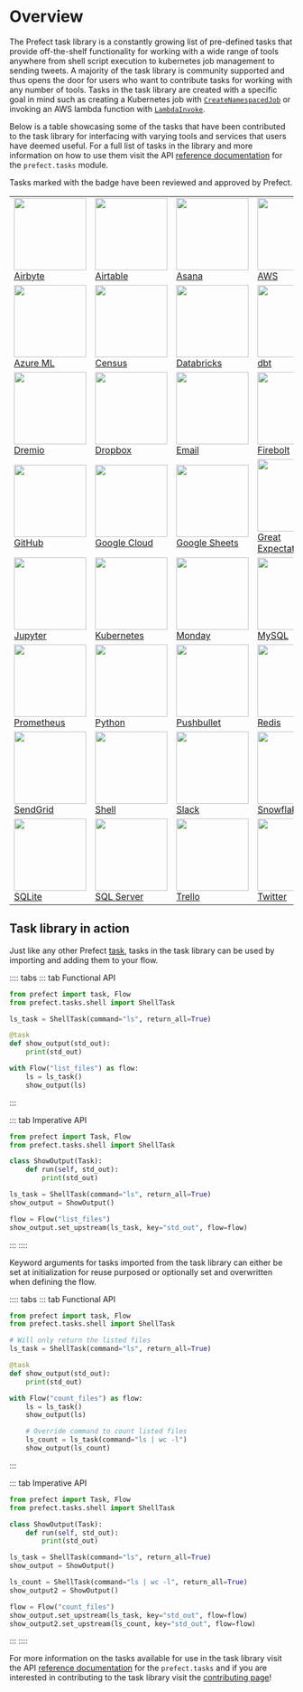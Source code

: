 # Overview

The Prefect task library is a constantly growing list of pre-defined tasks that provide off-the-shelf
functionality for working with a wide range of tools anywhere from shell script execution to kubernetes
job management to sending tweets. A majority of the task library is community supported and thus opens
the door for users who want to contribute tasks for working with any number of tools. Tasks in the task
library are created with a specific goal in mind such as creating a Kubernetes job with
[`CreateNamespacedJob`](/api/latest/tasks/kubernetes.html#createnamespacedjob) or invoking an AWS lambda
function with [`LambdaInvoke`](/api/latest/tasks/aws.html#lambdainvoke).

Below is a table showcasing some of the tasks that have been contributed to the task library for
interfacing with varying tools and services that users have deemed useful. For a full list of tasks in
the library and more information on how to use them visit the API [reference documentation](/api/latest)
for the `prefect.tasks` module.

Tasks marked with the <Badge text="Verified" type="success" vertical="middle"></Badge> badge have been reviewed and approved by Prefect.

<ClientOnly>
<table>
  <tr>
    <td><Badge text="Verified" type="success"></Badge><img src="/logos/airbyte.png" height="128" width="128" style="max-height: 128px; max-width: 128px;"> <a href="https://docs.prefect.io/api/latest/tasks/airbyte.html">Airbyte</a></td>
    <td><img src="/logos/airtable.png" height="128" width="128" style="max-height: 128px; max-width: 128px;"> <a href="https://docs.prefect.io/api/latest/tasks/airtable.html">Airtable</a></td>
    <td><img src="/logos/asana_logo.png" height="128" width="128" style="max-height: 128px; max-width: 128px;"> <a href="https://docs.prefect.io/api/latest/tasks/asana.html">Asana</a></td>
    <td><img src="/logos/aws.png" height="128" width="128" style="max-height: 128px; max-width: 128px;"> <a href="https://docs.prefect.io/api/latest/tasks/aws.html">AWS</a></td>
    <td><img src="/logos/azure.png" height="128" width="128" style="max-height: 128px; max-width: 128px;"> <a href="https://docs.prefect.io/api/latest/tasks/azure.html">Azure</a></td>
  </tr>
  <tr>
    <td><img src="/logos/azure_ml.png" height="128" width="128" style="max-height: 128px; max-width: 128px;"> <a href="https://docs.prefect.io/api/latest/tasks/azureml.html">Azure ML</a></td>
    <td><img src="/logos/census.png" height="128" width="128" style="max-height: 128px; max-width: 128px;"> <a href="https://docs.prefect.io/api/latest/tasks/census.html">Census</a></td>
    <td><img src="/logos/databricks.png" height="128" width="128" style="max-height: 128px; max-width: 128px;"> <a href="https://docs.prefect.io/api/latest/tasks/databricks.html">Databricks</a></td>
    <td><Badge text="Verified" type="success"></Badge><img src="/logos/dbt.png" height="128" width="128" style="max-height: 128px; max-width: 128px;"> <a href="https://docs.prefect.io/api/latest/tasks/dbt.html">dbt</a></td>
    <td><img src="/logos/docker.png" height="128" width="128" style="max-height: 128px; max-width: 128px;"> <a href="https://docs.prefect.io/api/latest/tasks/docker.html">Docker</a></td>
  </tr>
  <tr>
    <td><img src="/logos/dremio.png" height="128" width="128" style="max-height: 128px; max-width: 128px;"> <a href="https://docs.prefect.io/api/latest/tasks/dremio.html">Dremio</a></td>
    <td><img src="/logos/dropbox.png" height="128" width="128" style="max-height: 128px; max-width: 128px;"> <a href="https://docs.prefect.io/api/latest/tasks/dropbox.html">Dropbox</a></td>
    <td><img src="/logos/email.png" height="128" width="128" style="max-height: 128px; max-width: 128px;"> <a href="https://docs.prefect.io/api/latest/tasks/notifications.html#emailtask">Email</a></td>
    <td><Badge text="Verified" type="success"></Badge><img src="/logos/firebolt.png" height="128" width="128" style="max-height: 128px; max-width: 128px;"> <a href="https://docs.prefect.io/api/latest/tasks/firebolt.html">Firebolt</a></td>
    <td><Badge text="Verified" type="success"></Badge><img src="/logos/fivetran.png" height="128" width="128" style="max-height: 128px; max-width: 128px;"> <a href="https://docs.prefect.io/api/latest/tasks/fivetran.html">Fivetran</a></td>
  </tr>
  
  <tr>
    <td><img src="/logos/github.png" height="128" width="128" style="max-height: 128px; max-width: 128px;"> <a href="https://docs.prefect.io/api/latest/tasks/github.html">GitHub</a></td>
    <td><img src="/logos/google_cloud.png" height="128" width="128" style="max-height: 128px; max-width: 128px;"> <a href="https://docs.prefect.io/api/latest/tasks/gcp.html">Google Cloud</a></td>
    <td><img src="/logos/sheets.png" height="128" width="128" style="max-height: 128px; max-width: 128px;"> <a href="https://docs.prefect.io/api/latest/tasks/gsheets.html">Google Sheets</a></td>
    <td><Badge text="Verified" type="success"></Badge><img src="/logos/ge.png" height="128" width="128" style="max-height: 128px; max-width: 128px;"> <a href="https://docs.prefect.io/api/latest/tasks/great_expectations.html">Great Expectations</a></td>
    <td><img src="/logos/jira.png" height="128" width="128" style="max-height: 128px; max-width: 128px;"> <a href="https://docs.prefect.io/api/latest/tasks/jira.html">Jira</a></td>
  </tr>
  <tr>
    <td><img src="/logos/jupyter.png" height="128" width="128" style="max-height: 128px; max-width: 128px;"> <a href="https://docs.prefect.io/api/latest/tasks/jupyter.html">Jupyter</a></td>
    <td><img src="/logos/kubernetes.png" height="128" width="128" style="max-height: 128px; max-width: 128px;"> <a href="https://docs.prefect.io/api/latest/tasks/kubernetes.html">Kubernetes</a></td>
    <td><img src="/logos/monday.png" height="128" width="128" style="max-height: 128px; max-width: 128px;"> <a href="https://docs.prefect.io/api/latest/tasks/monday.html">Monday</a></td>
    <td><img src="/logos/mysql.png" height="128" width="128" style="max-height: 128px; max-width: 128px;"> <a href="https://docs.prefect.io/api/latest/tasks/mysql.html">MySQL</a></td>
    <td><img src="/logos/postgres.png" height="128" width="128" style="max-height: 128px; max-width: 128px;"> <a href="https://docs.prefect.io/api/latest/tasks/postgres.html">PostgreSQL</a></td>
  </tr>
  <tr>
    <td><img src="/logos/prometheus.png" height="128" width="128" style="max-height: 128px; max-width: 128px;"> <a href="https://docs.prefect.io/api/latest/tasks/prometheus.html">Prometheus</a></td>
    <td><img src="/logos/python.png" height="128" width="128" style="max-height: 128px; max-width: 128px;"> <a href="https://docs.prefect.io/api/latest/tasks/function.html">Python</a></td>
    <td><img src="/logos/pushbullet.png" height="128" width="128" style="max-height: 128px; max-width: 128px;"> <a href="https://docs.prefect.io/api/latest/tasks/notifications.html#pushbullettask">Pushbullet</a></td>
    <td><img src="/logos/redis.png" height="128" width="128" style="max-height: 128px; max-width: 128px;"> <a href="https://docs.prefect.io/api/latest/tasks/redis.html">Redis</a></td>
    <td><img src="/logos/rlogo.png" height="128" width="128" style="max-height: 128px; max-width: 128px;"> <a href="https://docs.prefect.io/api/latest/tasks/rss.html">RSS</a></td>
  </tr>
  <tr>
    <td><img src="/logos/sendgrid.png" height="128" width="128" style="max-height: 128px; max-width: 128px;"> <a href="https://docs.prefect.io/api/latest/tasks/sendgrid.html">SendGrid</a></td>
    <td><img src="/logos/shell.png" height="128" width="128" style="max-height: 128px; max-width: 128px;"> <a href="https://docs.prefect.io/api/latest/tasks/shell.html">Shell</a></td>
    <td><img src="/logos/slack.png" height="128" width="128" style="max-height: 128px; max-width: 128px;"> <a href="https://docs.prefect.io/api/latest/tasks/notifications.html#slacktask">Slack</a></td>
    <td><img src="/logos/snowflake.png" height="128" width="128" style="max-height: 128px; max-width: 128px;"> <a href="https://docs.prefect.io/api/latest/tasks/snowflake.html">Snowflake</a></td>
    <td><img src="/logos/spacy.png" height="128" width="128" style="max-height: 128px; max-width: 128px;"> <a href="https://docs.prefect.io/api/latest/tasks/spacy.html">spaCy</a></td>
  </tr>
  <tr>
    <td><img src="/logos/sqlite.png" height="128" width="128" style="max-height: 128px; max-width: 128px;"> <a href="https://docs.prefect.io/api/latest/tasks/sqlite.html">SQLite</a></td>
    <td><img src="/logos/sqlserverlogo.png" height="128" width="128" style="max-height: 128px; max-width: 128px;"> <a href="https://docs.prefect.io/api/latest/tasks/sql_server.html">SQL Server</a></td>
    <td><img src="/logos/trello.png" height="128" width="128" style="max-height: 128px; max-width: 128px;"> <a href="https://docs.prefect.io/api/latest/tasks/trello.html">Trello</a></td>
    <td><img src="/logos/tlogo.png" height="128" width="128" style="max-height: 128px; max-width: 128px;"> <a href="https://docs.prefect.io/api/latest/tasks/twitter.html">Twitter</a></td>
    <td></td>
  </tr>
</table>
</ClientOnly>

## Task library in action

Just like any other Prefect [task](/core/concepts/tasks.html), tasks in the task library can be
used by importing and adding them to your flow.

:::: tabs
::: tab Functional API

```python
from prefect import task, Flow
from prefect.tasks.shell import ShellTask

ls_task = ShellTask(command="ls", return_all=True)

@task
def show_output(std_out):
    print(std_out)

with Flow("list_files") as flow:
    ls = ls_task()
    show_output(ls)
```

:::

::: tab Imperative API

```python
from prefect import Task, Flow
from prefect.tasks.shell import ShellTask

class ShowOutput(Task):
    def run(self, std_out):
        print(std_out)

ls_task = ShellTask(command="ls", return_all=True)
show_output = ShowOutput()

flow = Flow("list_files")
show_output.set_upstream(ls_task, key="std_out", flow=flow)
```

:::
::::

Keyword arguments for tasks imported from the task library can either be set at initialization for reuse
purposed or optionally set and overwritten when defining the flow.

:::: tabs
::: tab Functional API

```python
from prefect import task, Flow
from prefect.tasks.shell import ShellTask

# Will only return the listed files
ls_task = ShellTask(command="ls", return_all=True)

@task
def show_output(std_out):
    print(std_out)

with Flow("count_files") as flow:
    ls = ls_task()
    show_output(ls)

    # Override command to count listed files
    ls_count = ls_task(command="ls | wc -l")
    show_output(ls_count)
```

:::

::: tab Imperative API

```python
from prefect import Task, Flow
from prefect.tasks.shell import ShellTask

class ShowOutput(Task):
    def run(self, std_out):
        print(std_out)

ls_task = ShellTask(command="ls", return_all=True)
show_output = ShowOutput()

ls_count = ShellTask(command="ls | wc -l", return_all=True)
show_output2 = ShowOutput()

flow = Flow("count_files")
show_output.set_upstream(ls_task, key="std_out", flow=flow)
show_output2.set_upstream(ls_count, key="std_out", flow=flow)
```

:::
::::

For more information on the tasks available for use in the task library visit the API
[reference documentation](/api/latest) for the `prefect.tasks` and if you are interested in contributing to the task library visit the [contributing page](/core/task_library/contributing.html)!
